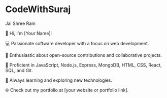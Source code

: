 # CodeWithSuraj
Jai Shree Ram

👋 Hi, I'm [Your Name]!

💻 Passionate software developer with a focus on web development.

🌟 Enthusiastic about open-source contributions and collaborative projects.

🔧 Proficient in JavaScript, Node.js, Express, MongoDB, HTML, CSS, React, SQL, and Git.

🚀 Always learning and exploring new technologies.

🌐 Check out my portfolio at [your website or portfolio link].
